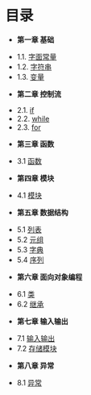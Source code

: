 目录
===

* **第一章 基础**
 - 1.1. [字面常量](book/Chapter01/1.1-Basics.md)
 - 1.2. [字符串](book/Chapter01/1.1-Basics.md)
 - 1.3. [变量](book/Chapter01/1.1-Basics.md)
* **第二章 控制流**
 - 2.1. [if](book/Chapter02/2.1-statement.md)
 - 2.2. [while](book/Chapter02/2.1-statement.md)
 - 2.3. [for](book/Chapter02/2.1-statement.md)
* **第三章 函数**
 - 3.1 [函数](book/Chapter03/3.1-function.md)
* **第四章 模块**
 - 4.1 [模块](book/Chapter04/4.1-method.md)
* **第五章 数据结构**
 - 5.1 [列表](book/Chapter05/5.1-list.md)
 - 5.2 [元组](book/Chapter05/5.2-tuple.md)
 - 5.3 [字典](book/Chapter05/5.3-dictionary.md)
 - 5.4 [序列](book/Chapter05/5.4-sequence.md)
* **第六章 面向对象编程**
 - 6.1 [类](book/Chapter06/6.1-class.md)
 - 6.2 [继承](book/Chapter06/6.2-extends.md)
* **第七章 输入输出**
 - 7.1 [输入输出](book/Chapter07/7.1-input-output.md)
 - 7.2 [存储模块](book/Chapter07/7.2-pickle.md)
* **第八章 异常**
 - 8.1 [异常](book/Chapter06/8.1-exception.md)
